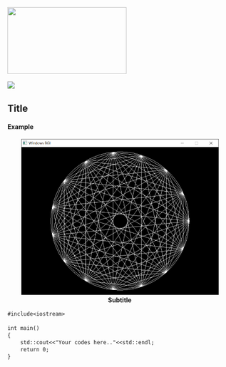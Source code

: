 [<p align="left"><img width="267" height="150" src="https://img.youtube.com/vi/r7yOMz8HrHk/maxresdefault.jpg"></p>](https://youtu.be/r7yOMz8HrHk)

[<p align="left"><img height="20%" src="https://img.youtube.com/vi/r7yOMz8HrHk/maxresdefault.jpg"></p>](https://youtu.be/r7yOMz8HrHk)
## Title
<h4>Example</h4>
<p align="center">
    <img width="443" height="350" src="https://raw.githubusercontent.com/rp181135198/My-Gist-Files-Data/master/Image%20Data/Straight%20Line%20Examples%20in%20C%2B%2B%20graphics.h/Example%20of%20lineto%20and%20moveto.PNG"><br>
    <b>Subtitle</b><br>
</p>

```
#include<iostream>

int main()
{
    std::cout<<"Your codes here.."<<std::endl;
    return 0;
}
```
